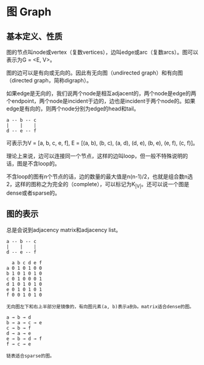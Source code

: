 # 图 Graph

## 基本定义、性质

图的节点叫node或vertex（复数vertices），边叫edge或arc（复数arcs）。图可以表示为G = <E, V>。

图的边可以是有向或无向的。因此有无向图（undirected graph）和有向图（directed graph，简称digraph）。

如果edge是无向的，我们说两个node是相互adjacent的，两个node是edge的两个endpoint，两个node是incident于边的，边也是incident于两个node的。如果edge是有向的，则两个node分别为edge的head和tail。

```
a -- b -- c
|    |    |
d -- e -- f
```

可表示为V = \[a, b, c, e, f], E = \[(a, b), (b, c), (a, d), (d, e), (b, e), (e, f), (c, f)]。

理论上来说，边可以连接同一个节点，这样的边叫loop，但一般不特殊说明的话，图是不含loop的。

不含loop的图有n个节点的话，边的数量的最大值是n(n-1)/2，也就是组合数n选2，这样的图称之为完全的（complete），可以标记为K<sub>|V|</sub>。还可以说一个图是dense或者sparse的。

## 图的表示

总是会说到adjacency matrix和adjacency list。

```
a -- b -- c
|    |    |
d -- e -- f

  a b c d e f
a 0 1 0 1 0 0
b 1 0 1 0 1 0
c 0 1 0 0 0 1
d 1 0 1 0 1 0
e 0 1 0 1 0 1
f 0 0 1 0 1 0

无向图左下和右上半部分是镜像的，有向图元素(a, b)表示a到b。matrix适合dense的图。

a → b → d
b → a → c → e
c → b → f
d → a → e
e → b → d → f
f → c → e

链表适合sparse的图。
```
